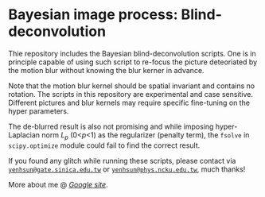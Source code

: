 # Bayesian image process: Blind-deconvolution
Thie repository includes the Bayesian blind-deconvolution scripts. One is in principle capable of using such script to re-focus the picture deteoriated by the motion blur without knowing the blur kerner in advance.

Note that the motion blur kernel should be spatial invariant and contains no rotation. The scripts in this repository are experimental and case sensitive. Different pictures and blur kernels may require specific fine-tuning on the hyper parameters.

The de-blurred result is also not promising and while imposing hyper-Laplacian norm *L<sub>p</sub>* (0<*p*<1) as the regularizer (penalty term), the `fsolve` in `scipy.optimize` module could fail to find the correct result. 

If you found any glitch while running these scripts, please contact via <a href='mailto:yenhsun@gate.sinica.edu.tw'>`yenhsun@gate.sinica.edu.tw`</a> or <a href='mailto:yenhsun@phys.ncku.edu.tw'>`yenhsun@phys.ncku.edu.tw`</a>, much thanks!

More about me @ <a href='https://sites.google.com/view/yenhsun' title='Google site'>*Google site*</a>.

